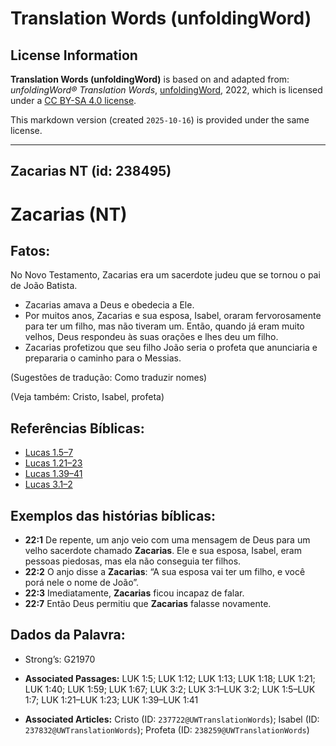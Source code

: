 # Translation Words (unfoldingWord)

## License Information

**Translation Words (unfoldingWord)** is based on and adapted from: _unfoldingWord® Translation Words_, [unfoldingWord](https://unfoldingword.org/utw), 2022, which is licensed under a [CC BY-SA 4.0 license](https://creativecommons.org/licenses/by-sa/4.0/legalcode.en).

This markdown version (created `2025-10-16`) is provided under the same license.



--------------------------------

## Zacarias NT (id: 238495)

Zacarias (NT)
=============

Fatos:
------

No Novo Testamento, Zacarias era um sacerdote judeu que se tornou o pai de João Batista.

* Zacarias amava a Deus e obedecia a Ele.
* Por muitos anos, Zacarias e sua esposa, Isabel, oraram fervorosamente para ter um filho, mas não tiveram um. Então, quando já eram muito velhos, Deus respondeu às suas orações e lhes deu um filho.
* Zacarias profetizou que seu filho João seria o profeta que anunciaria e prepararia o caminho para o Messias.

(Sugestões de tradução: Como traduzir nomes)

(Veja também: Cristo, Isabel, profeta)

Referências Bíblicas:
---------------------

* [Lucas 1\.5–7](https://ref.ly/Luke1:5-Luke1:7)
* [Lucas 1\.21–23](https://ref.ly/Luke1:21-Luke1:23)
* [Lucas 1\.39–41](https://ref.ly/Luke1:39-Luke1:41)
* [Lucas 3\.1–2](https://ref.ly/Luke3:1-Luke3:2)

Exemplos das histórias bíblicas:
--------------------------------

* **22:1** De repente, um anjo veio com uma mensagem de Deus para um velho sacerdote chamado **Zacarias**. Ele e sua esposa, Isabel, eram pessoas piedosas, mas ela não conseguia ter filhos.
* **22:2** O anjo disse a **Zacarias**: “A sua esposa vai ter um filho, e você porá nele o nome de João”.
* **22:3** Imediatamente, **Zacarias** ficou incapaz de falar.
* **22:7** Então Deus permitiu que **Zacarias** falasse novamente.

Dados da Palavra:
-----------------

* Strong’s: G21970

* **Associated Passages:** LUK 1:5; LUK 1:12; LUK 1:13; LUK 1:18; LUK 1:21; LUK 1:40; LUK 1:59; LUK 1:67; LUK 3:2; LUK 3:1–LUK 3:2; LUK 1:5–LUK 1:7; LUK 1:21–LUK 1:23; LUK 1:39–LUK 1:41
* **Associated Articles:** Cristo (ID: `237722@UWTranslationWords`); Isabel (ID: `237832@UWTranslationWords`); Profeta (ID: `238259@UWTranslationWords`)

